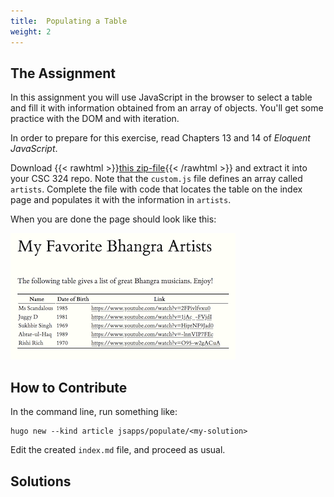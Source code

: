 ```yaml
---
title:  Populating a Table
weight: 2
---
```


## The Assignment

In this assignment you will use JavaScript in the browser to select a table and fill it with information obtained from an array of objects. You'll get some practice with the DOM and with iteration.

In order to prepare for this exercise, read Chapters 13 and 14 of _Eloquent JavaScript_.

Download  {{< rawhtml >}}<a href="table-assign.zip" download>this zip-file</a>{{< /rawhtml >}} and extract it into your CSC 324 repo. Note that the `custom.js` file defines an array called `artists`. Complete the file with code that locates the table on the index page and populates it with the information in `artists`.

When you are done the page should look like this:

![a table](bhangra.png)

## How to Contribute

In the command line, run something like:

```{sh}
hugo new --kind article jsapps/populate/<my-solution>
```

Edit the created `index.md` file, and proceed as usual.

## Solutions